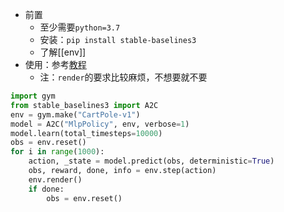 - 前置
  - 至少需要`python=3.7`
  - 安装：`pip install stable-baselines3`
  - 了解[[env]]
- 使用：参考[教程](https://stable-baselines3.readthedocs.io/en/master/guide/quickstart.html)
  - 注：`render`的要求比较麻烦，不想要就不要

```python
import gym
from stable_baselines3 import A2C
env = gym.make("CartPole-v1")
model = A2C("MlpPolicy", env, verbose=1)
model.learn(total_timesteps=10000)
obs = env.reset()
for i in range(1000):
    action, _state = model.predict(obs, deterministic=True)
    obs, reward, done, info = env.step(action)
    env.render()
    if done:
        obs = env.reset()
```